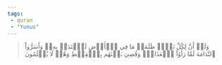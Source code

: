 ```yaml
---
tags: 
 - quran 
 - "Yunus"
---
```


> وَلَوۡ أَنَّ لِكُلِّ نَفۡسٖ ظَلَمَتۡ مَا فِي ٱلۡأَرۡضِ لَٱفۡتَدَتۡ بِهِۦۗ وَأَسَرُّواْ ٱلنَّدَامَةَ لَمَّا رَأَوُاْ ٱلۡعَذَابَۖ وَقُضِيَ بَيۡنَهُم بِٱلۡقِسۡطِ وَهُمۡ لَا يُظۡلَمُونَ
